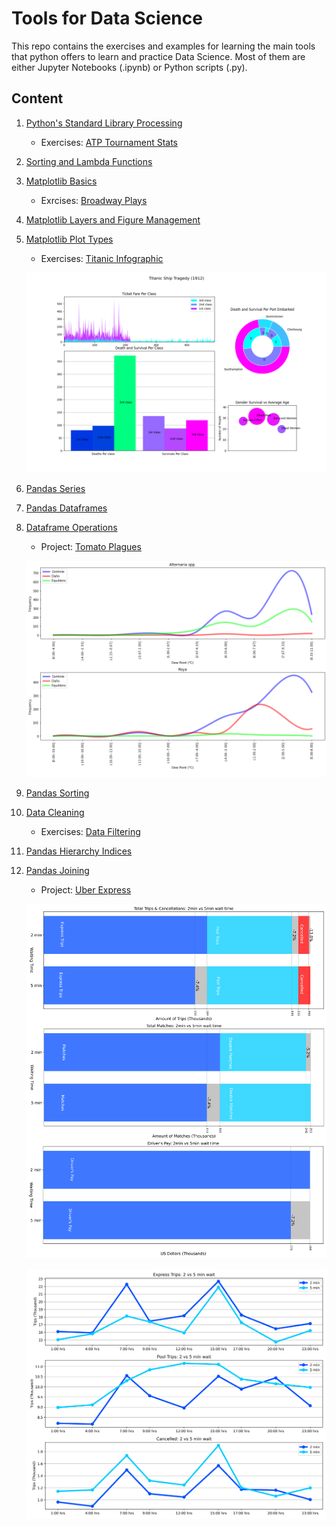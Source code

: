# Tools for Data Science

This repo contains the exercises and examples for learning the main tools that python offers to learn and practice Data Science. Most of them are either Jupyter Notebooks (.ipynb) or Python scripts (.py).

## Content

1. [Python's Standard Library Processing](https://github.com/the-other-mariana/tools-ds/blob/master/week2/std-lib-data-processing.ipynb)

    - Exercises: [ATP Tournament Stats](https://github.com/the-other-mariana/tools-ds/blob/master/week2/ATP-homework.ipynb)

2. [Sorting and Lambda Functions](https://github.com/the-other-mariana/tools-ds/blob/master/week3/sorting.ipynb)

3. [Matplotlib Basics](https://github.com/the-other-mariana/tools-ds/blob/master/week4/matplotlib-basics.ipynb)

    - Exrcises: [Broadway Plays](https://github.com/the-other-mariana/tools-ds/blob/master/week4/matplotlib-exercises.ipynb)

4. [Matplotlib Layers and Figure Management](https://github.com/the-other-mariana/tools-ds/blob/master/week5/matplotlib-figs.ipynb)

5. [Matplotlib Plot Types](https://github.com/the-other-mariana/tools-ds/blob/master/week6/plot-types.ipynb)

    - Exercises: [Titanic Infographic](https://github.com/the-other-mariana/tools-ds/blob/master/week6/infographic.py)

    ![img](https://github.com/the-other-mariana/tools-ds/blob/master/week6/infographic.png?raw=true)

6. [Pandas Series](https://github.com/the-other-mariana/tools-ds/blob/master/week7/pandas-series-dataframes.ipynb)

7. [Pandas Dataframes](https://github.com/the-other-mariana/tools-ds/blob/master/week8/pandas-dataframes.ipynb)

8. [Dataframe Operations](https://github.com/the-other-mariana/tools-ds/blob/master/week9/dataframe-operations.ipynb)

    - Project: [Tomato Plagues](https://github.com/the-other-mariana/tools-ds/blob/master/week9/tomatoes.ipynb)

    ![img](https://github.com/the-other-mariana/tools-ds/blob/master/week9/images/test3.png?raw=true)

9. [Pandas Sorting](https://github.com/the-other-mariana/tools-ds/blob/master/week11/pandas-sorting.ipynb)

10. [Data Cleaning](https://github.com/the-other-mariana/tools-ds/blob/master/week12/data-cleaning.ipynb)

    - Exercises: [Data Filtering](https://github.com/the-other-mariana/tools-ds/blob/master/week12/data-filtering.ipynb)

11. [Pandas Hierarchy Indices](https://github.com/the-other-mariana/tools-ds/blob/master/week13/pandas-hierarchy-index.ipynb)

12. [Pandas Joining](https://github.com/the-other-mariana/tools-ds/blob/master/week14/pandas-joins.ipynb)

    - Project: [Uber Express](https://github.com/the-other-mariana/tools-ds/blob/master/week12/uber.ipynb)

    ![img](week14/images/1_123.png)

    ![img](week14/images/2.png)